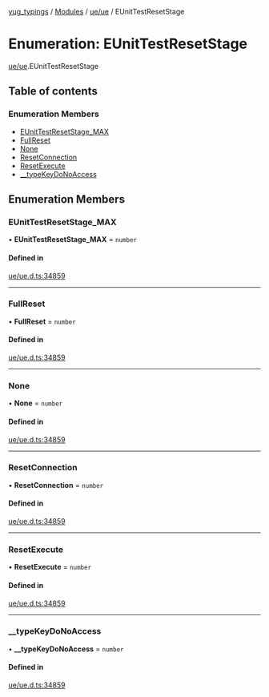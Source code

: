 [yug_typings](../README.md) / [Modules](../modules.md) / [ue/ue](../modules/ue_ue.md) / EUnitTestResetStage

# Enumeration: EUnitTestResetStage

[ue/ue](../modules/ue_ue.md).EUnitTestResetStage

## Table of contents

### Enumeration Members

- [EUnitTestResetStage\_MAX](ue_ue.EUnitTestResetStage.md#eunittestresetstage_max)
- [FullReset](ue_ue.EUnitTestResetStage.md#fullreset)
- [None](ue_ue.EUnitTestResetStage.md#none)
- [ResetConnection](ue_ue.EUnitTestResetStage.md#resetconnection)
- [ResetExecute](ue_ue.EUnitTestResetStage.md#resetexecute)
- [\_\_typeKeyDoNoAccess](ue_ue.EUnitTestResetStage.md#__typekeydonoaccess)

## Enumeration Members

### EUnitTestResetStage\_MAX

• **EUnitTestResetStage\_MAX** = `number`

#### Defined in

[ue/ue.d.ts:34859](https://github.com/YugMetaverse/yug_typings/blob/25cad34/ue/ue.d.ts#L34859)

___

### FullReset

• **FullReset** = `number`

#### Defined in

[ue/ue.d.ts:34859](https://github.com/YugMetaverse/yug_typings/blob/25cad34/ue/ue.d.ts#L34859)

___

### None

• **None** = `number`

#### Defined in

[ue/ue.d.ts:34859](https://github.com/YugMetaverse/yug_typings/blob/25cad34/ue/ue.d.ts#L34859)

___

### ResetConnection

• **ResetConnection** = `number`

#### Defined in

[ue/ue.d.ts:34859](https://github.com/YugMetaverse/yug_typings/blob/25cad34/ue/ue.d.ts#L34859)

___

### ResetExecute

• **ResetExecute** = `number`

#### Defined in

[ue/ue.d.ts:34859](https://github.com/YugMetaverse/yug_typings/blob/25cad34/ue/ue.d.ts#L34859)

___

### \_\_typeKeyDoNoAccess

• **\_\_typeKeyDoNoAccess** = `number`

#### Defined in

[ue/ue.d.ts:34859](https://github.com/YugMetaverse/yug_typings/blob/25cad34/ue/ue.d.ts#L34859)
